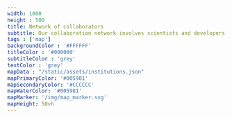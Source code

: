 ```yaml
---
width: 1000
height : 500
title: Network of collaborators
subtitle: Our collaboration network involves scientists and developers across the globe
tags : ['map']
backgroundColor : '#FFFFFF'
titleColor : '#000000'
subtitleColor : 'grey'
textColor : 'grey'
mapData : "/static/assets/institutions.json"
mapPrimaryColor: '#005981'
mapSecondaryColor: '#CCCCCC'
mapWaterColor: '#005981'
mapMarker: '/img/map_marker.svg'
mapHeight: 50vh
---
```

